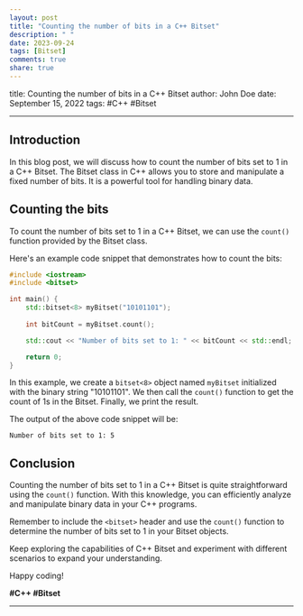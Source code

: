 ```yaml
---
layout: post
title: "Counting the number of bits in a C++ Bitset"
description: " "
date: 2023-09-24
tags: [Bitset]
comments: true
share: true
---
```

title: Counting the number of bits in a C++ Bitset
author: John Doe
date: September 15, 2022
tags: #C++ #Bitset

---

## Introduction

In this blog post, we will discuss how to count the number of bits set to 1 in a C++ Bitset. The Bitset class in C++ allows you to store and manipulate a fixed number of bits. It is a powerful tool for handling binary data. 

## Counting the bits

To count the number of bits set to 1 in a C++ Bitset, we can use the `count()` function provided by the Bitset class. 

Here's an example code snippet that demonstrates how to count the bits:

```cpp
#include <iostream>
#include <bitset>

int main() {
    std::bitset<8> myBitset("10101101");
    
    int bitCount = myBitset.count();

    std::cout << "Number of bits set to 1: " << bitCount << std::endl;

    return 0;
}
```

In this example, we create a `bitset<8>` object named `myBitset` initialized with the binary string "10101101". We then call the `count()` function to get the count of 1s in the Bitset. Finally, we print the result.

The output of the above code snippet will be:

```
Number of bits set to 1: 5
```

## Conclusion

Counting the number of bits set to 1 in a C++ Bitset is quite straightforward using the `count()` function. With this knowledge, you can efficiently analyze and manipulate binary data in your C++ programs.

Remember to include the `<bitset>` header and use the `count()` function to determine the number of bits set to 1 in your Bitset objects.

Keep exploring the capabilities of C++ Bitset and experiment with different scenarios to expand your understanding.

Happy coding!

**#C++ #Bitset**

---